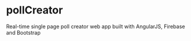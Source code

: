 # pollCreator
Real-time single page poll creator web app built with AngularJS, Firebase and Bootstrap 
